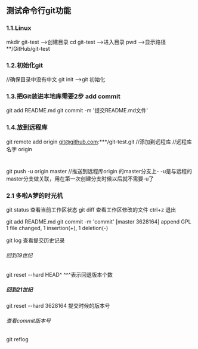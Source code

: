 ## 测试命令行git功能

### 1.1.Linux
mkdir git-test -->创建目录
cd git-test    -->进入目录
pwd            -->显示路径
**/GitHub/git-test

### 1.2.初始化git
//确保目录中没有中文
git init -->git 初始化

### 1.3.把Git装进本地库需要2步 add commit
git add README.md
git commit -m '提交README.md文件'

### 1.4.放到远程库
git remote add origin git@github.com:***/git-test.git //添加到远程库
//远程库 名字 origin
#
git push -u origin master //推送到远程库origin 的master分支上- -u是与远程的master分支做关联，用在第一次创建分支时候以后就不需要-u了

### 2.1 多啦A梦的时光机
git status  查看当前工作区状态
git diff    查看工作区修改的文件 ctrl+z 退出

git add README.md
git commit -m 'commit'
[master 3628164] append GPL
 1 file changed, 1 insertion(+), 1 deletion(-)

git log 查看提交历史记录

######  回到19世纪
 git reset --hard HEAD^ ^^^表示回退版本个数
#####   回到21世纪
 git reset --hard 3628164 提交时候的版本号
###### 查看commit版本号
git reflog
